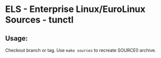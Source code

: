 # ELS - Enterprise Linux/EuroLinux Sources - tunctl
 
## Usage:
  Checkout branch or tag. Use `make sources` to recreate  SOURCE0 archive.

